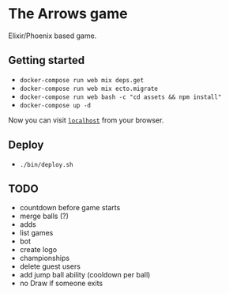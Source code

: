 # The Arrows game
Elixir/Phoenix based game.

## Getting started

  * `docker-compose run web mix deps.get`
  * `docker-compose run web mix ecto.migrate`
  * `docker-compose run web bash -c "cd assets && npm install"`
  * `docker-compose up -d`

Now you can visit [`localhost`](http://localhost) from your browser.

## Deploy 
- `./bin/deploy.sh`

## TODO
* countdown before game starts
* merge balls (?)
* adds
* list games
* bot
* create logo
* championships
* delete guest users
* add jump ball ability (cooldown per ball)
* no Draw if someone exits